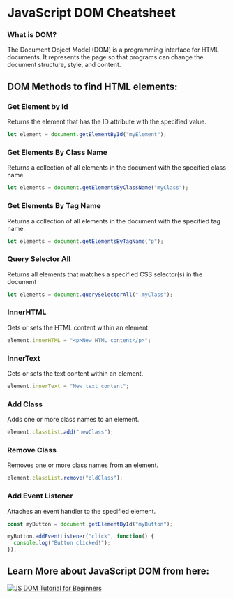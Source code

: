 # JavaScript DOM Cheatsheet

### What is DOM?

The Document Object Model (DOM) is a programming interface for HTML documents. It represents the page so that programs can change the document structure, style, and content.

## DOM Methods to find HTML elements:

### Get Element by Id

Returns the element that has the ID attribute with the specified value.

```jsx
let element = document.getElementById("myElement");
```

### Get Elements By Class Name

Returns a collection of all elements in the document with the specified class name.

```jsx
let elements = document.getElementsByClassName("myClass");
```

### Get Elements By Tag Name

Returns a collection of all elements in the document with the specified tag name.

```jsx
let elements = document.getElementsByTagName("p");
```

### Query Selector All

Returns all elements that matches a specified CSS selector(s) in the document

```jsx
let elements = document.querySelectorAll(".myClass");
```

### InnerHTML

Gets or sets the HTML content within an element.

```jsx
element.innerHTML = "<p>New HTML content</p>";
```

### InnerText

Gets or sets the text content within an element.

```jsx
element.innerText = "New text content";
```

### Add Class

Adds one or more class names to an element.

```jsx
element.classList.add("newClass");
```

### Remove Class

Removes one or more class names from an element.

```jsx
element.classList.remove("oldClass");
```

### Add Event Listener

Attaches an event handler to the specified element.

```jsx
const myButton = document.getElementById("myButton");

myButton.addEventListener("click", function() {
  console.log("Button clicked!");
});
```


## Learn More about JavaScript DOM from here:
[![JS DOM Tutorial for Beginners](https://i.ytimg.com/vi/85jzHRTVdsc/hq720.jpg?sqp=-oaymwEcCNAFEJQDSFXyq4qpAw4IARUAAIhCGAFwAcABBg==&rs=AOn4CLDs_B6goLnSFqU6x2aesa56jJmg_Q)](https://www.youtube.com/watch?v=85jzHRTVdsc&t=5s&ab_channel=VishalRajput "JS DOM Tutorial for Beginners")
